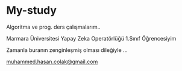 # My-study
Algoritma ve prog. ders çalışmalarım..

Marmara Üniversitesi Yapay Zeka Operatörlüğü 1.Sınıf Öğrencesiyim

Zamanla buranın zenginleşmiş olması dileğiyle ...

muhammed.hasan.colak@gmail.com
